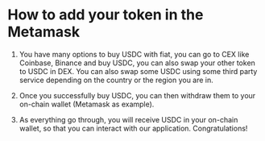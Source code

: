 
 
# How to add your token in the Metamask


1. You have many options to buy USDC with fiat, you can go to CEX like Coinbase, Binance and buy USDC, you can also swap your other token to USDC in DEX. You can also swap some USDC using some third party service depending on the country or the region you are in.

2. Once you successfully buy USDC, you can then withdraw them to your on-chain wallet (Metamask as example).

3. As everything go through, you will receive USDC in your on-chain wallet, so that you can interact with our application. Congratulations!
